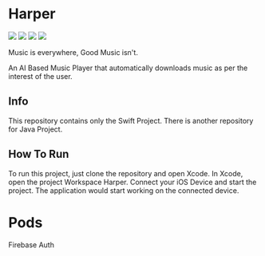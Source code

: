 # Harper

![](https://img.shields.io/badge/Language-Swift-Orange)
![](https://img.shields.io/badge/Language-Java-red)
![](https://img.shields.io/badge/IDE-Android_Studio-green)
![](https://img.shields.io/badge/IDE-Xcode-blue)

Music is everywhere, Good Music isn't.

An AI Based Music Player that automatically downloads music as per the interest of the user.

## Info

This repository contains only the Swift Project.
There is another repository for Java Project.

## How To Run

To run this project, just clone the repository and open Xcode.
In Xcode, open the project Workspace Harper.
Connect your iOS Device and start the project.
The application would start working on the connected device.

# Pods

Firebase Auth
